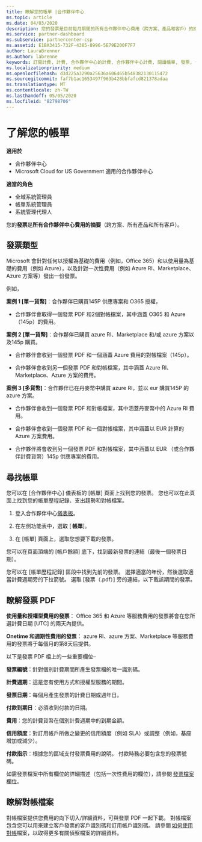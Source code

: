 ```yaml
---
title: 瞭解您的帳單 |合作夥伴中心
ms.topic: article
ms.date: 04/03/2020
description: 您的發票是目前每月期間的所有合作夥伴中心費用（跨方案、產品和客戶）的摘要。
ms.service: partner-dashboard
ms.subservice: partnercenter-csp
ms.assetid: E1BA3415-732F-4385-8996-5E79E200F7F7
author: LauraBrenner
ms.author: labrenne
keywords: 訂閱計費, 計費, 合作夥伴中心的計費, 合作夥伴中心計費, 閱讀帳單, 發票, 合作夥伴中心發票, CSP 發票, 我的帳單在哪裡？
ms.localizationpriority: medium
ms.openlocfilehash: d3d225a3290a25636a606465b548382130115472
ms.sourcegitcommit: faf7b1ac1653497f963b428bbfafcd821378adaa
ms.translationtype: MT
ms.contentlocale: zh-TW
ms.lasthandoff: 05/05/2020
ms.locfileid: "82798706"
---
```

# <a name="understand-your-bill"></a>了解您的帳單

**適用於**

- 合作夥伴中心
- Microsoft Cloud for US Government 適用的合作夥伴中心

**適當的角色**

- 全域系統管理員
- 帳單系統管理員
- 系統管理代理人


您的**發票**是**所有合作夥伴中心費用的摘要**（跨方案、所有產品和所有客戶）。 

## <a name="invoice-types"></a>發票類型

Microsoft 會針對任何以授權為基礎的費用（例如，Office 365）和以使用量為基礎的費用（例如 Azure），以及針對一次性費用（例如 Azure RI、Marketplace、Azure 方案等）發出一份發票。 

例如，  

**案例 1 [單一貨幣]**：合作夥伴已購買145P 供應專案和 O365 授權，  

- 合作夥伴會取得一個發票 PDF 和2個對帳檔案，其中涵蓋 O365 和 Azure （145p）的費用。  

**案例 2 [單一貨幣]**：合作夥伴已購買 azure RI、Marketplace 和/或 azure 方案以及145p 購買。 

- 合作夥伴會收到一個發票 PDF 和一個涵蓋 Azure 費用的對帳檔案（145p）。 

- 合作夥伴會收到另一個發票 PDF 和對帳檔案，其中涵蓋 Azure RI、Marketplace、Azure 方案的費用。 

**案例 3 [多貨幣]**：合作夥伴已在丹麥幣中購買 azure RI，並以 eur 購買145P 的 azure 方案。 

- 合作夥伴會收到一個發票 PDF 和對帳檔案，其中涵蓋丹麥幣中的 Azure RI 費用。 

- 合作夥伴會收到一個發票 PDF 和一個對帳檔案，其中涵蓋以 EUR 計算的 Azure 方案費用。 

- 合作夥伴將會收到另一個發票 PDF 和對帳檔案，其中涵蓋以 EUR （或合作夥伴計費貨幣）145p 供應專案的費用。 

## <a name="find-your-bill"></a>尋找帳單 

您可以在 [合作夥伴中心] 儀表板的 [帳單] 頁面上找到您的發票。 您也可以在此頁面上找到您的帳單歷程記錄、支出趨勢和對帳檔案。 

1. 登入合作夥伴中心[儀表板](https://partner.microsoft.com/dashboard/home)。 

2. 在左側功能表中，選取 [ **帳單**]。 

3. 在 [帳單] 頁面上，選取您想要下載的發票。 

您可以在頁面頂端的 [帳戶餘額] 底下，找到最新發票的連結（最後一個發票日期）。 

您可以在 [帳單歷程記錄] 區段中找到先前的發票。 選擇適當的年份，然後選取適當計費週期旁的下拉箭號。 選取 [發票（.pdf）] 旁的連結，以下載該期間的發票。 

## <a name="understanding-invoice-pdf"></a>瞭解發票 PDF 

**使用量和授權型費用的發票**： Office 365 和 Azure 等服務費用的發票將會在您所選計費日期 [UTC] 的兩天內提供。  

**Onetime 和週期性費用的發票**： azure RI、azure 方案、Marketplace 等服務費用的發票將于每個月的第8天后提供。  

以下是發票 PDF 檔上的一些重要欄位– 

**發票編號**：針對個別計費期間所產生發票檔的唯一識別碼。 

**計費週期**：這是您有使用方式和授權型服務的期間。 

**發票日期**：每個月產生發票的計費日期或週年日。 

**付款到期日**：必須收到付款的日期。 

**費用**：您的計費貨幣在個別計費週期中的到期金額。 

**信用額度**：對訂用帳戶所做之變更的信用額度（例如 SLA）或調整（例如，基座增加或減少）。 

**付款指示**：根據您的區域支付發票費用的說明。 付款時務必要包含您的發票號碼。 

如需發票檔案中所有欄位的詳細描述（包括一次性費用的欄位），請參閱 [發票檔案欄位](invoice-file.md)。 

## <a name="understand-reconciliation-file"></a>瞭解對帳檔案 

 對帳檔案提供您費用的向下切入/詳細資料，可與發票 PDF 一起下載。 對帳檔案包含您可以用來建立客戶發票的客戶識別碼和訂用帳戶識別碼。 請參閱 [如何使用對帳](use-the-reconciliation-files.md)檔案，以取得更多有關偵察檔案的詳細資料。 




























